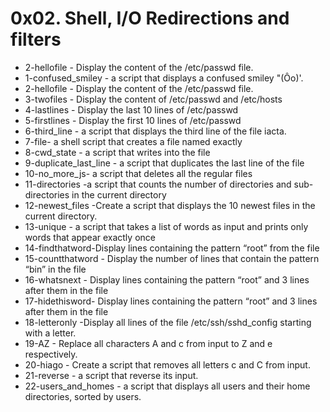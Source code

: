 # 0x02. Shell, I/O Redirections and filters
- 2-hellofile - Display the content of the /etc/passwd file.
- 1-confused_smiley - a script that displays a confused smiley "(Ôo)'.
- 2-hellofile - Display the content of the /etc/passwd file.
- 3-twofiles - Display the content of /etc/passwd and /etc/hosts
- 4-lastlines - Display the last 10 lines of /etc/passwd
- 5-firstlines -   Display the first 10 lines of /etc/passwd
- 6-third_line - a script that displays the third line of the file iacta.
- 7-file- a shell script that creates a file named exactly 
- 8-cwd_state -  a script that writes into the file
- 9-duplicate_last_line -  a script that duplicates the last line of the file
- 10-no_more_js- a script that deletes all the regular files
- 11-directories -a script that counts the number of directories and sub-directories in the current directory  
- 12-newest_files -Create a script that displays the 10 newest files in the current directory. 
- 13-unique - a script that takes a list of words as input and prints only words that appear exactly once
- 14-findthatword-Display lines containing the pattern “root” from the file 
- 15-countthatword - Display the number of lines that contain the pattern “bin” in the file
- 16-whatsnext - Display lines containing the pattern “root” and 3 lines after them in the file
- 17-hidethisword- Display lines containing the pattern “root” and 3 lines after them in the file
- 18-letteronly -Display all lines of the file /etc/ssh/sshd_config starting with a letter. 
- 19-AZ - Replace all characters A and c from input to Z and e respectively.
- 20-hiago - Create a script that removes all letters c and C from input.
- 21-reverse - a script that reverse its input.
- 22-users_and_homes - a script that displays all users and their home directories, sorted by users.
